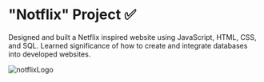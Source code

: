 # "Notflix" Project ✅

Designed and built a Netflix inspired website using JavaScript, HTML, CSS, and SQL. 
Learned significance of how to create and integrate databases into developed websites.


![notflixLogo](https://user-images.githubusercontent.com/24784219/181688985-01704cec-2b19-4340-9128-8b112d5d6948.png)
